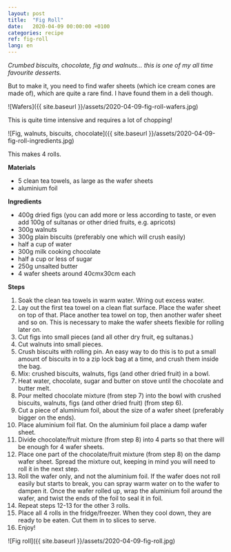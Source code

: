 ```yaml
---
layout: post
title:  "Fig Roll"
date:   2020-04-09 00:00:00 +0100
categories: recipe
ref: fig-roll
lang: en
---
```


*Crumbed biscuits, chocolate, fig and walnuts... this is one of my all time favourite desserts.*

But to make it, you need to find wafer sheets (which ice cream cones are made of), which are quite a rare find. I have found them in a deli though.

![Wafers]({{ site.baseurl }}/assets/2020-04-09-fig-roll-wafers.jpg)

This is quite time intensive and requires a lot of chopping!

![Fig, walnuts, biscuits, chocolate]({{ site.baseurl }}/assets/2020-04-09-fig-roll-ingredients.jpg)

This makes 4 rolls.

**Materials**

* 5 clean tea towels, as large as the wafer sheets
* aluminium foil

**Ingredients**

* 400g dried figs (you can add more or less according to taste, or even add 100g of sultanas or other dried fruits, e.g. apricots)
* 300g walnuts
* 300g plain biscuits (preferably one which will crush easily)
* half a cup of water
* 300g milk cooking chocolate 
* half a cup or less of sugar
* 250g unsalted butter
* 4 wafer sheets around 40cmx30cm each

**Steps**

1. Soak the clean tea towels in warm water. Wring out excess water.
2. Lay out the first tea towel on a clean flat surface. Place the wafer sheet on top of that. Place another tea towel on top, then another wafer sheet and so on. This is necessary to make the wafer sheets flexible for rolling later on.
3. Cut figs into small pieces (and all other dry fruit, eg sultanas.)
4. Cut walnuts into small pieces.
5. Crush biscuits with rolling pin. An easy way to do this is to put a small amount of biscuits in to a zip lock bag at a time, and crush them inside the bag.
6. Mix: crushed biscuits, walnuts, figs (and other dried fruit) in a bowl.
7. Heat water, chocolate, sugar and butter on stove until the chocolate and butter melt.
8. Pour melted chocolate mixture (from step 7) into the bowl with crushed biscuits, walnuts, figs (and other dried fruit) (from step 6).
9. Cut a piece of aluminium foil, about the size of a wafer sheet (preferably bigger on the ends).
10. Place aluminium foil flat. On the aluminium foil place a damp wafer sheet.
11. Divide chocolate/fruit mixture (from step 8) into 4 parts so that there will be enough for 4 wafer sheets.
12. Place one part of the chocolate/fruit mixture (from step 8) on the damp wafer sheet. Spread the mixture out, keeping in mind you will need to roll it in the next step.
13. Roll the wafer only, and not the aluminium foil. If the wafer does not roll easily but starts to break, you can spray warm water on to the wafer to dampen it. Once the wafer rolled up, wrap the aluminium foil around the wafer, and twist the ends of the foil to seal it in foil.
14. Repeat steps 12-13 for the other 3 rolls.
15. Place all 4 rolls in the fridge/freezer. When they cool down, they are ready to be eaten. Cut them in to slices to serve.
16. Enjoy!

![Fig roll]({{ site.baseurl }}/assets/2020-04-09-fig-roll.jpg)

